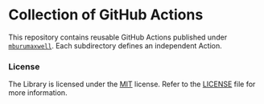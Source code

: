 # Collection of GitHub Actions

This repository contains reusable GitHub Actions published under [`mburumaxwell`](https://github.com/mburumaxwell).
Each subdirectory defines an independent Action.

### License

The Library is licensed under the [MIT](http://www.opensource.org/licenses/mit-license.php "Read more about the MIT license form") license. Refer to the [LICENSE](./LICENSE) file for more information.
